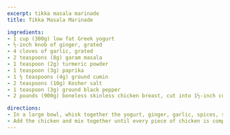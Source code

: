 ```yaml
---
excerpt: tikka masala marinade
title: Tikka Masala Marinade

ingredients:
- 1 cup (300g) low fat Greek yogurt
- ½-inch knob of ginger, grated
- 4 cloves of garlic, grated
- 2 teaspoons (8g) garam masala
- 1 teaspoon (2g) turmeric powder
- 1 teaspoon (3g) paprika
- 1 ½ teaspoons (4g) ground cumin
- 2 teaspoons (10g) Kosher salt
- 1 teaspoon (3g) ground black pepper
- 2 pounds (900g) boneless skinless chicken breast, cut into 1½-inch cubes

directions:
- In a large bowl, whisk together the yogurt, ginger, garlic, spices, salt, and pepper until combined.
- Add the chicken and mix together until every piece of chicken is completely coated. You can use this right away or refrigerate for up to overnight for added flavor.
---
```

